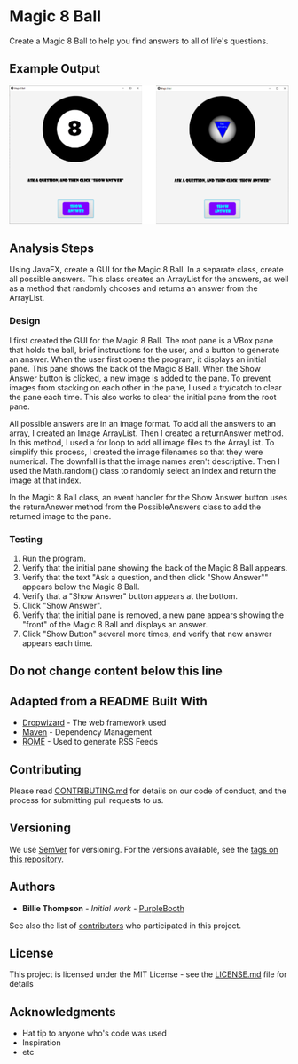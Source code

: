 # Magic 8 Ball

Create a Magic 8 Ball to help you find answers to all of life's questions.

## Example Output

![Sample Output](README.png)

## Analysis Steps

Using JavaFX, create a GUI for the Magic 8 Ball. In a separate class, create all possible answers. This class creates an ArrayList for the answers, as well as a method that randomly chooses and returns an answer from the ArrayList.

### Design

I first created the GUI for the Magic 8 Ball. The root pane is a VBox pane that holds the ball, brief instructions for the user, and a button to generate an answer. When the user first opens the program, it displays an initial pane. This pane shows the back of the Magic 8 Ball. When the Show Answer button is clicked, a new image is added to the pane. To prevent images from stacking on each other in the pane, I used a try/catch to clear the pane each time. This also works to clear the initial pane from the root pane. 

All possible answers are in an image format. To add all the answers to an array, I created an Image ArrayList. Then I created a returnAnswer method. In this method, I used a for loop to add all image files to the ArrayList. To simplify this process, I created the image filenames so that they were numerical. The downfall is that the image names aren't descriptive. Then I used the Math.random() class to randomly select an index and return the image at that index.

In the Magic 8 Ball class, an event handler for the Show Answer button uses the returnAnswer method from the PossibleAnswers class to add the returned image to the pane.

### Testing

1. Run the program.
2. Verify that the initial pane showing the back of the Magic 8 Ball appears.
3. Verify that the text "Ask a question, and then click "Show Answer"" appears below the Magic 8 Ball.
4. Verify that a "Show Answer" button appears at the bottom.
5. Click "Show Answer".
6. Verify that the initial pane is removed, a new pane appears showing the "front" of the Magic 8 Ball and displays an answer.
7. Click "Show Button" several more times, and verify that new answer appears each time.



## Do not change content below this line
## Adapted from a README Built With

* [Dropwizard](http://www.dropwizard.io/1.0.2/docs/) - The web framework used
* [Maven](https://maven.apache.org/) - Dependency Management
* [ROME](https://rometools.github.io/rome/) - Used to generate RSS Feeds

## Contributing

Please read [CONTRIBUTING.md](https://gist.github.com/PurpleBooth/b24679402957c63ec426) for details on our code of conduct, and the process for submitting pull requests to us.

## Versioning

We use [SemVer](http://semver.org/) for versioning. For the versions available, see the [tags on this repository](https://github.com/your/project/tags). 

## Authors

* **Billie Thompson** - *Initial work* - [PurpleBooth](https://github.com/PurpleBooth)

See also the list of [contributors](https://github.com/your/project/contributors) who participated in this project.

## License

This project is licensed under the MIT License - see the [LICENSE.md](LICENSE.md) file for details

## Acknowledgments

* Hat tip to anyone who's code was used
* Inspiration
* etc
